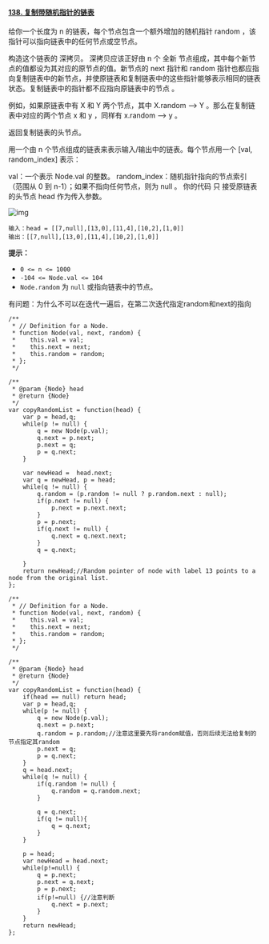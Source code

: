 #### [138. 复制带随机指针的链表](https://leetcode-cn.com/problems/copy-list-with-random-pointer/)

给你一个长度为 n 的链表，每个节点包含一个额外增加的随机指针 random ，该指针可以指向链表中的任何节点或空节点。

构造这个链表的 深拷贝。 深拷贝应该正好由 n 个 全新 节点组成，其中每个新节点的值都设为其对应的原节点的值。新节点的 next 指针和 random 指针也都应指向复制链表中的新节点，并使原链表和复制链表中的这些指针能够表示相同的链表状态。复制链表中的指针都不应指向原链表中的节点 。

例如，如果原链表中有 X 和 Y 两个节点，其中 X.random --> Y 。那么在复制链表中对应的两个节点 x 和 y ，同样有 x.random --> y 。

返回复制链表的头节点。

用一个由 n 个节点组成的链表来表示输入/输出中的链表。每个节点用一个 [val, random_index] 表示：

val：一个表示 Node.val 的整数。
random_index：随机指针指向的节点索引（范围从 0 到 n-1）；如果不指向任何节点，则为  null 。
你的代码 只 接受原链表的头节点 head 作为传入参数。

![img](G:\frontend-studynotes\Algorithm\动态图\138_e1.png)

```
输入：head = [[7,null],[13,0],[11,4],[10,2],[1,0]]
输出：[[7,null],[13,0],[11,4],[10,2],[1,0]]
```

**提示：**

- `0 <= n <= 1000`
- `-104 <= Node.val <= 104`
- `Node.random` 为 `null` 或指向链表中的节点。



有问题：为什么不可以在迭代一遍后，在第二次迭代指定random和next的指向

```
/**
 * // Definition for a Node.
 * function Node(val, next, random) {
 *    this.val = val;
 *    this.next = next;
 *    this.random = random;
 * };
 */

/**
 * @param {Node} head
 * @return {Node}
 */
var copyRandomList = function(head) {
    var p = head,q;
    while(p != null) {
        q = new Node(p.val);
        q.next = p.next;
        p.next = q;
        p = q.next;
    }
    
    var newHead =  head.next;
    var q = newHead, p = head;
    while(q != null) {
        q.random = (p.random != null ? p.random.next : null);
        if(p.next != null) {
            p.next = p.next.next;
        }
        p = p.next;
        if(q.next != null) {
            q.next = q.next.next;
        }
        q = q.next;
           
    }
    return newHead;//Random pointer of node with label 13 points to a node from the original list.
};
```



```
/**
 * // Definition for a Node.
 * function Node(val, next, random) {
 *    this.val = val;
 *    this.next = next;
 *    this.random = random;
 * };
 */

/**
 * @param {Node} head
 * @return {Node}
 */
var copyRandomList = function(head) {
    if(head == null) return head;
    var p = head,q;
    while(p != null) {
        q = new Node(p.val);
        q.next = p.next;
        q.random = p.random;//注意这里要先将random赋值，否则后续无法给复制的节点指定其random
        p.next = q;
        p = q.next;
    }
    q = head.next;
    while(q != null) {
        if(q.random != null) {
            q.random = q.random.next;
        }

        q = q.next;
        if(q != null){
            q = q.next;
        }
    }

    p = head;
    var newHead = head.next;
    while(p!=null) {
        q = p.next;
        p.next = q.next;
        p = p.next;
        if(p!=null) {//注意判断
            q.next = p.next;
        }
    }
    return newHead;
};
```

